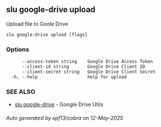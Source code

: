 ## slu google-drive upload

Upload file to Goole Drive

```
slu google-drive upload [flags]
```

### Options

```
      --access-token string    Google Drive Access Token
      --client-id string       Google Drive Client ID
      --client-secret string   Google Drive Client Secret
  -h, --help                   help for upload
```

### SEE ALSO

* [slu google-drive](slu_google-drive.md)	 - Google Drive Utils

###### Auto generated by spf13/cobra on 12-May-2025
